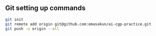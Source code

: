 ## Git setting up commands
``` bash
git init
git remote add origin git@github.com:omasakun/ai-cgp-practice.git
git push -u origin --all
```

